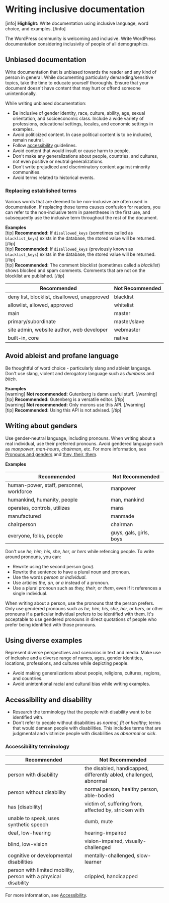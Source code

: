 # Writing inclusive documentation

[info] **Highlight:** Write documentation using inclusive language, word choice, and examples. [/info]  

The WordPress community is welcoming and inclusive. Write WordPress documentation considering inclusivity of people of all demographics.

## Unbiased documentation

Write documentation that is unbiased towards the reader and any kind of person in general. While documenting particularly demanding/sensitive topics, take the time to educate yourself thoroughly. Ensure that your document doesn't have content that may hurt or offend someone unintentionally.  

While writing unbiased documentation:
- Be inclusive of gender identity, race, culture, ability, age, sexual orientation, and socioeconomic class. Include a wide variety of professions, educational settings, locales, and economic settings in examples.
- Avoid politicized content. In case political content is to be included, remain neutral.
- Follow [accessibility](https://make.wordpress.org/docs/style-guide/general-guidelines/accessibility/) guidelines.
- Avoid content that would insult or cause harm to people.
- Don't make any generalizations about people, countries, and cultures, not even positive or neutral generalizations.
- Don't write prejudiced and discriminatory content against minority communities.
- Avoid terms related to historical events.

### Replacing established terms

Various words that are deemed to be non-inclusive are often used in documentation. If replacing those terms causes confusion for readers, you can refer to the non-inclusive term in parentheses in the first use, and subsequently use the inclusive term throughout the rest of the document.

**Examples**  
[tip] **Recommended:** If `disallowed_keys` (sometimes called as `blacklist_keys`) exists in the database, the stored value will be returned. [/tip]  
[tip] **Recommended:** If `disallowed_keys` (previously known as `blacklist_keys`) exists in the database, the stored value will be returned. [/tip]  
[tip] **Recommended:** The comment blocklist (sometimes called a *blacklist*) shows blocked and spam comments. Comments that are not on the blocklist are published. [/tip]  

| **Recommended** | **Not Recommended** |
|-----------------|---------------------|
| deny list, blocklist, disallowed, unapproved | blacklist |
| allowlist, allowed, approved | whitelist |
| main | master |
| primary/subordinate | master/slave |
| site admin, website author, web developer | webmaster |
| built-in, core | native |

## Avoid ableist and profane language

Be thoughtful of word choice - particularly slang and ableist language. Don't use slang, violent and derogatory language such as *dumbass* and *bitch*.

**Examples**  
[warning] **Not recommended:** Gutenberg is damn useful stuff. [/warning]  
[tip] **Recommended:** Gutenberg is a versatile editor. [/tip]  
[warning] **Not recommended:** Only morons use this API. [/warning]  
[tip] **Recommended:** Using this API is not advised. [/tip]  

## Writing about genders

Use gender-neutral language, including pronouns. When writing about a real individual, use their preferred pronouns. Avoid gendered language such as *manpower*, *man-hours*, *chairman*, etc. For more information, see [Pronouns and genders](https://make.wordpress.org/docs/style-guide/language-grammar/pronouns/#pronouns-and-genders) and [they, their, them](https://make.wordpress.org/docs/style-guide/word-list/t/#they-their-them).  

**Examples**  

| **Recommended**      | **Not Recommended** |
|----------------------|---------------------|
| human-power, staff, personnel, workforce | manpower |
| humankind, humanity, people | man, mankind |
| operates, controls, utilizes | mans |
| manufactured | manmade |
| chairperson | chairman |
| everyone, folks, people | guys, gals, girls, boys |

Don't use *he, him, his, she, her, or hers* while refencing people. To write around pronouns, you can:
- Rewrite using the second person (*you*).
- Rewrite the sentence to have a plural noun and pronoun.
- Use the words *person* or *individual*.
- Use articles *the, an,* or *a* instead of a pronoun.
- Use a plural pronoun such as *they, their*, or *them*, even if it references a single individual.

When writing about a person, use the pronouns that the person prefers. Only use gendered pronouns such as *he, him, his, she, her, or hers,* or other pronouns if a particular individual prefers to be identified with them. It's acceptable to use gendered pronouns in direct quotations of people who prefer being identified with those pronouns.

## Using diverse examples

Represent diverse perspectives and scenarios in text and media. Make use of inclusive and a diverse range of names, ages, gender identities, locations, professions, and cultures while depicting people.
- Avoid making generalizations about people, religions, cultures, regions, and countries.
- Avoid unintentional racial and cultural bias while writing examples.  

## Accessibility and disability

- Research the terminology that the people with disability want to be identified with.
- Don't refer to people without disabilities as *normal, fit or healthy*; terms that would demean people with disabilities. This includes terms that are judgmental and victimize people with disabilities as *abnormal* or *sick*.  

### Accessibility terminology

| **Recommended**          | **Not Recommended** |
|--------------------------|---------------------|
| person with disability | the disabled, handicapped, differently abled, challenged, abnormal |
| person without disability | normal person, healthy person, able-bodied |
| has [disability] | victim of, suffering from, affected by, stricken with |
| unable to speak, uses synthetic speech | dumb, mute |
| deaf, low-hearing | hearing-impaired |
| blind, low-vision | vision-impaired, visually-challenged |
| cognitive or developmental disabilities | mentally-challenged, slow-learner |
| person with limited mobility, person with a physical disability | crippled, handicapped |

For more information, see [Accessibility](https://make.wordpress.org/docs/style-guide/general-guidelines/accessibility/).
